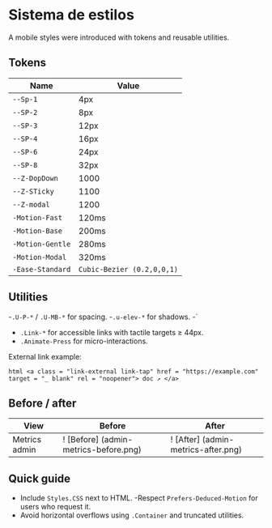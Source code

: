 # Sistema de estilos

A mobile styles were introduced with tokens and reusable utilities.

## Tokens

| Name | Value |
| ------ | ----- |
| `--Sp-1` | 4px |
| `--SP-2` | 8px |
| `--SP-3` | 12px |
| `--SP-4` | 16px |
| `--SP-6` | 24px |
| `--SP-8` | 32px |
| `--Z-DopDown` | 1000 |
| `--Z-STicky` | 1100 |
| `--Z-modal` | 1200 |
| `-Motion-Fast` | 120ms |
| `-Motion-Base` | 200ms |
| `-Motion-Gentle` | 280ms |
| `-Motion-Modal` | 320ms |
| `-Ease-Standard` | `Cubic-Bezier (0.2,0,0,1)` |

## Utilities

-`.U-P-*` / `.U-MB-*` for spacing.
-`.u-elev-*` for shadows.
-`
- `.Link-*` for accessible links with tactile targets ≥ 44px.
- `.Animate-Press` for micro-interactions.

External link example:

`` html
<a class = "link-external link-tap" href = "https://example.com" target = "_ blank" rel = "noopener"> doc ↗ </a>
``

## Before / after

| View | Before | After |
| ------ | ------ | -------- |
| Metrics admin | ! [Before] (admin-metrics-before.png) | ! [After] (admin-metrics-after.png) |

## Quick guide

- Include `Styles.CSS` next to HTML.
-Respect `Prefers-Deduced-Motion` for users who request it.
- Avoid horizontal overflows using `.Container` and truncated utilities.